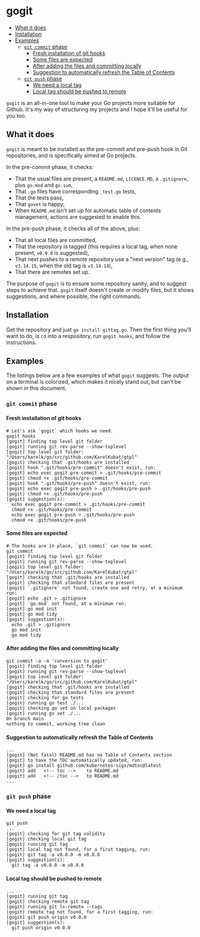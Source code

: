 # gogit

<!-- REMEMBER TO RUN:
  mdtoc --inplace README.md
-->
<!-- toc -->
- [What it does](#what-it-does)
- [Installation](#installation)
- [Examples](#examples)
  - [<code>git commit</code> phase](#git-commit-phase)
    - [Fresh installation of git hooks](#fresh-installation-of-git-hooks)
    - [Some files are expected](#some-files-are-expected)
    - [After adding the files and committing locally](#after-adding-the-files-and-committing-locally)
    - [Suggestion to automatically refresh the Table of Contents](#suggestion-to-automatically-refresh-the-table-of-contents)
  - [<code>git push</code> phase](#git-push-phase)
    - [We need a local tag](#we-need-a-local-tag)
    - [Local tag should be pushed to remote](#local-tag-should-be-pushed-to-remote)
<!-- /toc -->

`gogit` is an all-in-one tool to make your Go projects more suitable for Github. It's my way of structuring my projects and I hope it'll be useful for you too.

## What it does

`gogit` is meant to be installed as the pre-commit and pre-push hook in Git repositories, and is specifically aimed at Go projects.

In the pre-commit phase, it checks:

- That the usual files are present, a `README.md`, `LICENCE.MD`, a `.gitignore`, plus `go.mod` and `go.sum`,
- That `.go` files have corresponding `_test.go` tests,
- That the tests pass,
- That `govet` is happy,
- When `README.md` isn't set up for automatic table of contents management, actions are suggested to enable this.

In the pre-push phase, it checks all of the above, plus:

- That all local files are committed,
- That the repository is tagged (this requires a local tag, when none present, `v0.0.0` is suggested),
- That next pushes to a remote repository use a "next version" tag (e.g., `v3.14.15`, when the old tag is `v3.14.14`),
- That there are remotes set up.

The purpose of `gogit` is to ensure some repository sanity, and to suggest steps to achieve that. `gogit` itself doesn't create or modify files, but it shows suggestions, and where possible, the right commands.

## Installation

Get the repository and just `go install gittag.go`. Then the first thing you'll want to do, is `cd` into a respository, run `gogit hooks`, and follow the instructions.

## Examples

The listings below are a few examples of what `gogit` suggests. The output on a terminal is colorized, which makes it nicely stand out, but can't be shown in this document.

### `git commit` phase

#### Fresh installation of git hooks

```plain
# Let's ask `gogit` which hooks we need.
gogit hooks
[gogit] finding top level git folder
[gogit] running git rev-parse --show-toplevel
[gogit] top level git folder: "/Users/karelk/go/src/github.com/KarelKubat/gtpl"
[gogit] checking that .git/hooks are installed
[gogit] hook ".git/hooks/pre-commit" doesn't exist, run:
[gogit] echo exec gogit pre-commit > .git/hooks/pre-commit
[gogit] chmod +x .git/hooks/pre-commit
[gogit] hook ".git/hooks/pre-push" doesn't exist, run:
[gogit] echo exec gogit pre-push > .git/hooks/pre-push
[gogit] chmod +x .git/hooks/pre-push
[gogit] suggestion(s):
  echo exec gogit pre-commit > .git/hooks/pre-commit
  chmod +x .git/hooks/pre-commit
  echo exec gogit pre-push > .git/hooks/pre-push
  chmod +x .git/hooks/pre-push
```

#### Some files are expected

```plain
# The hooks are in place, `git commit` can now be used.
git commit
[gogit] finding top level git folder
[gogit] running git rev-parse --show-toplevel
[gogit] top level git folder: "/Users/karelk/go/src/github.com/KarelKubat/gtpl"
[gogit] checking that .git/hooks are installed
[gogit] checking that standard files are present
[gogit] `.gitignore` not found, create one and retry, at a minimum run:
[gogit] echo .git > .gitignore
[gogit] `go.mod` not found, at a minimum run:
[gogit] go mod init
[gogit] go mod tidy
[gogit] suggestion(s):
  echo .git > .gitignore
  go mod init
  go mod tidy
```

#### After adding the files and committing locally

```plain
git commit -a -m 'conversion to gogit'
[gogit] finding top level git folder
[gogit] running git rev-parse --show-toplevel
[gogit] top level git folder: "/Users/karelk/go/src/github.com/KarelKubat/gtpl"
[gogit] checking that .git/hooks are installed
[gogit] checking that standard files are present
[gogit] checking for go tests
[gogit] running go test ./...
[gogit] checking go vet on local packages
[gogit] running go vet ./...
On branch main
nothing to commit, working tree clean
```

#### Suggestion to automatically refresh the Table of Contents

```plain
...
[gogit] (Not fatal) README.md has no Table of Contents section
[gogit] to have the TOC automatically updated, run:
[gogit] go install github.com/kubernetes-sigs/mdtoc@latest
[gogit] add   <!-- toc -->    to README.md
[gogit] add   <!-- /toc -->   to README.md
...
```

### `git push` phase

#### We need a local tag

```plain
git push
...
[gogit] checking for git tag validity
[gogit] checking local git tag
[gogit] running git tag
[gogit] local tag not found, for a first tagging, run:
[gogit] git tag -a v0.0.0 -m v0.0.0
[gogit] suggestion(s):
  git tag -a v0.0.0 -m v0.0.0
```

#### Local tag should be pushed to remote

```plain
...
[gogit] running git tag
[gogit] checking remote git tag
[gogit] running git ls-remote --tags
[gogit] remote tag not found, for a first tagging, run:
[gogit] git push origin v0.0.0
[gogit] suggestion(s):
  git push origin v0.0.0
  ```
